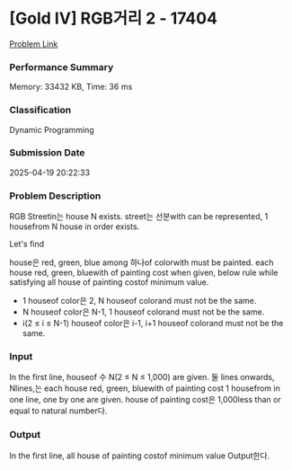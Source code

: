 <!-- Official English translation (US) — human-reviewed -->
<!-- Original: README.md -->
<!-- Translation generated: 2025-10-26 16:46:49 UTC -->

# [Gold IV] RGB거리 2 - 17404 

[Problem Link](https://www.acmicpc.net/problem/17404) 

### Performance Summary

Memory: 33432 KB, Time: 36 ms

### Classification

Dynamic Programming

### Submission Date

2025-04-19 20:22:33

### Problem Description

<p>RGB Streetin는 house N exists. street는 선분with can be represented, 1 housefrom N house in order exists.</p>

Let's find <p>house은 red, green, blue among 하나of colorwith must be painted. each house red, green, bluewith of painting cost when given, below rule while satisfying all house of painting costof minimum value.</p>

<ul>
	<li>1 houseof color은 2, N houseof colorand must not be the same.</li>
	<li>N houseof color은 N-1, 1 houseof colorand must not be the same.</li>
	<li>i(2 ≤ i ≤ N-1) houseof color은 i-1, i+1 houseof colorand must not be the same.</li>
</ul>

### Input 

 <p>In the first line, houseof 수 N(2 ≤ N ≤ 1,000) are given. 둘 lines onwards, Nlines,는 each house red, green, bluewith of painting cost 1 housefrom in one line, one by one are given. house of painting cost은 1,000less than or equal to natural number다.</p>

### Output 

 <p>In the first line, all house of painting costof minimum value Output한다.</p>

